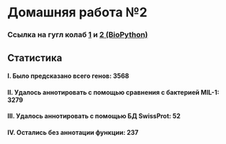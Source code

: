 # Домашняя работа №2 
### Ссылка на гугл колаб [1](https://colab.research.google.com/drive/1pI5Q78j3i3RXjALcsDZzt-N_SMl9XDQf?usp=sharing) и [2 (BioPython)](https://colab.research.google.com/drive/131MVw2Nr2R6er5dzl6I1CywUxpb1GVLp?usp=sharing)
## Статистика
#### I. Было предсказано всего генов: 3568
#### II. Удалось аннотировать с помощью сравнения с бактерией MIL-1: 3279
#### III. Удалось аннотировать с помощью БД SwissProt: 52
#### IV. Остались без аннотации функции: 237
